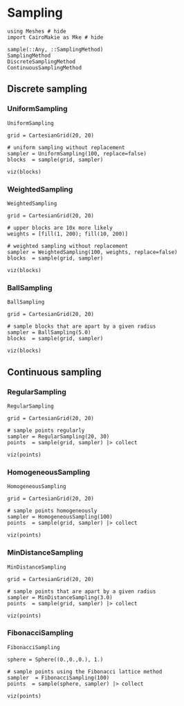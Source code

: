 # Sampling

```@example sampling
using Meshes # hide
import CairoMakie as Mke # hide
```

```@docs
sample(::Any, ::SamplingMethod)
SamplingMethod
DiscreteSamplingMethod
ContinuousSamplingMethod
```

## Discrete sampling

### UniformSampling

```@docs
UniformSampling
```

```@example sampling
grid = CartesianGrid(20, 20)

# uniform sampling without replacement
sampler = UniformSampling(100, replace=false)
blocks  = sample(grid, sampler)

viz(blocks)
```

### WeightedSampling

```@docs
WeightedSampling
```

```@example sampling
grid = CartesianGrid(20, 20)

# upper blocks are 10x more likely
weights = [fill(1, 200); fill(10, 200)]

# weighted sampling without replacement
sampler = WeightedSampling(100, weights, replace=false)
blocks  = sample(grid, sampler)

viz(blocks)
```

### BallSampling

```@docs
BallSampling
```

```@example sampling
grid = CartesianGrid(20, 20)

# sample blocks that are apart by a given radius
sampler = BallSampling(5.0)
blocks  = sample(grid, sampler)

viz(blocks)
```

## Continuous sampling

### RegularSampling

```@docs
RegularSampling
```

```@example sampling
grid = CartesianGrid(20, 20)

# sample points regularly
sampler = RegularSampling(20, 30)
points  = sample(grid, sampler) |> collect

viz(points)
```

### HomogeneousSampling

```@docs
HomogeneousSampling
```

```@example sampling
grid = CartesianGrid(20, 20)

# sample points homogeneously
sampler = HomogeneousSampling(100)
points  = sample(grid, sampler) |> collect

viz(points)
```

### MinDistanceSampling

```@docs
MinDistanceSampling
```

```@example sampling
grid = CartesianGrid(20, 20)

# sample points that are apart by a given radius
sampler = MinDistanceSampling(3.0)
points  = sample(grid, sampler) |> collect

viz(points)
```

### FibonacciSampling
```@docs
FibonacciSampling
```

```@example sampling
sphere = Sphere((0.,0.,0.), 1.)

# sample points using the Fibonacci lattice method
sampler  = FibonacciSampling(100)
points  = sample(sphere, sampler) |> collect

viz(points)
```
